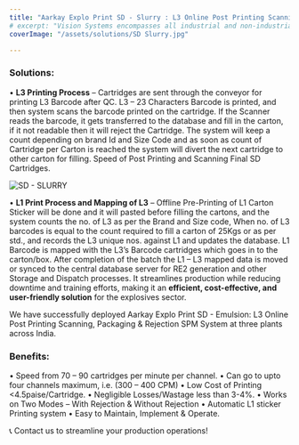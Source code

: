 ```yaml
---
title: "Aarkay Explo Print SD - Slurry : L3 Online Post Printing Scanning, Packaging & Rejection SPM System"
# excerpt: "Vision Systems encompasses all industrial and non-industrial applications in which a combination of hardware and software provide operational guidance to devices in the execution of their functions based on the capture and processing of images. Though industrial computer vision uses many of the same algorithms and approaches as academic/educational and governmental/military applications of computer vision, constraints are different."
coverImage: "/assets/solutions/SD Slurry.jpg"

---
```

### Solutions:

• **L3 Printing Process** – 
Cartridges are sent through the conveyor for printing L3 Barcode after QC. L3 – 23 Characters Barcode is printed, and then system scans the barcode printed on the cartridge. If the Scanner reads the barcode, it gets transferred to the database and fill in the carton, if it not readable then it will reject the Cartridge. The system will keep a count depending on brand Id and Size Code and as soon as count of Cartridge per Carton is reached the system will divert the next cartridge to other carton for filling. Speed of Post Printing and Scanning Final SD Cartridges. 

![SD - SLURRY](/assets/productimages/SD-Slurry.png "Solution")

• **L1 Print Process and Mapping of L3** – 
Offline Pre-Printing of L1 Carton Sticker will be done and it will pasted before filling the cartons, and the system counts the no. of L3 as per the Brand and Size code, When no. of L3 barcodes is equal to the count required to fill a carton of 25Kgs or as per std., and records the L3 unique nos. against L1 and updates the database. L1 Barcode is mapped with the L3’s Barcode cartridges which goes in to the carton/box. After completion of the batch the L1 – L3 mapped data is moved or synced to the central database server for RE2 generation and other Storage and Dispatch processes.
It streamlines production while reducing downtime and training efforts, making it an **efficient, cost-effective, and user-friendly solution** for the explosives sector.

We have successfully deployed Aarkay Explo Print SD - Emulsion: L3 Online Post Printing Scanning, Packaging & Rejection SPM System at three plants across India.

### Benefits:

•	Speed from 70 – 90 cartridges per minute per channel.
•	Can go to upto four channels maximum, i.e. (300 – 400 CPM)
•	Low Cost of Printing <4.5paise/Cartridge.
•	Negligible Losses/Wastage less than 3-4%.
•	Works on Two Modes – With Rejection & Without Rejection
•	Automatic L1 sticker Printing system
•	Easy to Maintain, Implement & Operate.



📞 Contact us to streamline your production operations! 

